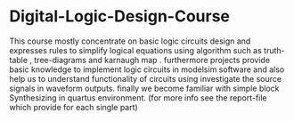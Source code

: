 # Digital-Logic-Design-Course
This course mostly concentrate on basic logic circuits design and expresses rules to simplify logical equations using algorithm such as truth-table , tree-diagrams and karnaugh map . furthermore projects provide basic knowledge to implement logic circuits in modelsim software and also help us to understand functionality of circuits using investigate the source signals in waveform outputs. finally we become familiar with simple block Synthesizing in quartus environment. 
(for more info see the report-file which provide for each single part)


